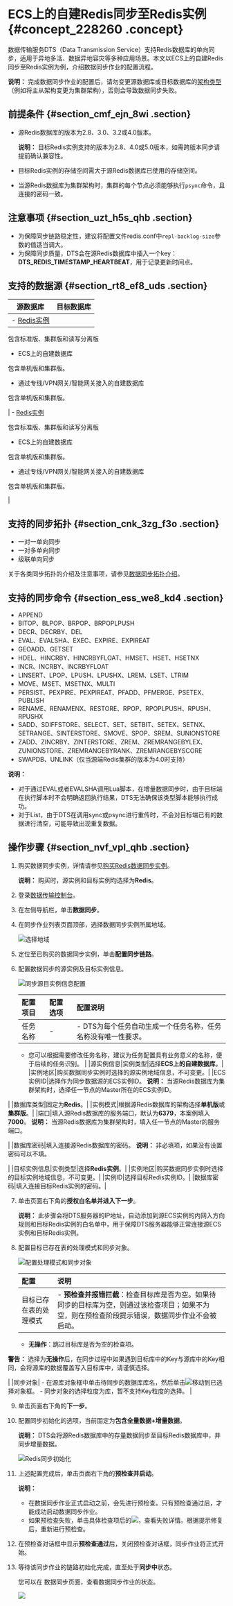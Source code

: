 # ECS上的自建Redis同步至Redis实例 {#concept_228260 .concept}

数据传输服务DTS（Data Transmission Service）支持Redis数据库的单向同步，适用于异地多活、数据异地容灾等多种应用场景。本文以ECS上的自建Redis同步至Redis实例为例，介绍数据同步作业的配置流程。

**说明：** 完成数据同步作业的配置后，请勿变更源数据库或目标数据库的[架构类型](https://help.aliyun.com/document_detail/86132.html)（例如将主从架构变更为集群架构），否则会导致数据同步失败。

## 前提条件 {#section_cmf_ejn_8wi .section}

-   源Redis数据库的版本为2.8、3.0、3.2或4.0版本。

    **说明：** 目标Redis实例支持的版本为2.8、4.0或5.0版本，如需跨版本同步请提前确认兼容性。

-   目标Redis实例的存储空间需大于源Redis数据库已使用的存储空间。
-   当源Redis数据库为集群架构时，集群的每个节点必须能够执行`psync`命令，且连接的密码一致。

## 注意事项 {#section_uzt_h5s_qhb .section}

-   为保障同步链路稳定性，建议将配置文件redis.conf中`repl-backlog-size`参数的值适当调大。
-   为保障同步质量，DTS会在源Redis数据库中插入一个key：**DTS\_REDIS\_TIMESTAMP\_HEARTBEAT**，用于记录更新时间点。

## 支持的数据源 {#section_rt8_ef8_uds .section}

|源数据库|目标数据库|
|----|-----|
| -   [Redis实例](https://help.aliyun.com/document_detail/26342.html) 

包含标准版、集群版和读写分离版

-   ECS上的自建数据库

包含单机版和集群版。

-   通过专线/VPN网关/智能网关接入的自建数据库

包含单机版和集群版。


 | -   [Redis实例](https://help.aliyun.com/document_detail/26342.html) 

包含标准版、集群版和读写分离版

-   ECS上的自建数据库

包含单机版和集群版。

-   通过专线/VPN网关/智能网关接入的自建数据库

包含单机版和集群版。


 |

## 支持的同步拓扑 {#section_cnk_3zg_f3o .section}

-   一对一单向同步
-   一对多单向同步
-   级联单向同步

关于各类同步拓扑的介绍及注意事项，请参见[数据同步拓扑介绍](cn.zh-CN/用户指南/实时同步/数据同步拓扑介绍.md#)。

## 支持的同步命令 {#section_ess_we8_kd4 .section}

-   APPEND
-   BITOP、BLPOP、BRPOP、BRPOPLPUSH
-   DECR、DECRBY、DEL
-   EVAL、EVALSHA、EXEC、EXPIRE、EXPIREAT
-   GEOADD、GETSET
-   HDEL、HINCRBY、HINCRBYFLOAT、HMSET、HSET、HSETNX
-   INCR、INCRBY、INCRBYFLOAT
-   LINSERT、LPOP、LPUSH、LPUSHX、LREM、LSET、LTRIM
-   MOVE、MSET、MSETNX、MULTI
-   PERSIST、PEXPIRE、PEXPIREAT、PFADD、PFMERGE、PSETEX、PUBLISH
-   RENAME、RENAMENX、RESTORE、RPOP、RPOPLPUSH、RPUSH、RPUSHX
-   SADD、SDIFFSTORE、SELECT、SET、SETBIT、SETEX、SETNX、SETRANGE、SINTERSTORE、SMOVE、SPOP、SREM、SUNIONSTORE
-   ZADD、ZINCRBY、ZINTERSTORE、ZREM、ZREMRANGEBYLEX、ZUNIONSTORE、ZREMRANGEBYRANK、ZREMRANGEBYSCORE
-   SWAPDB、UNLINK（仅当源端Redis集群的版本为4.0时支持）

**说明：** 

-   对于通过EVAL或者EVALSHA调用Lua脚本，在增量数据同步时，由于目标端在执行脚本时不会明确返回执行结果，DTS无法确保该类型脚本能够执行成功。
-   对于List，由于DTS在调用sync或psync进行重传时，不会对目标端已有的数据进行清空，可能导致出现重复数据。

## 操作步骤 {#section_nvf_vpl_qhb .section}

1.  购买数据同步实例，详情请参见[购买Redis数据同步实例](cn.zh-CN/用户指南/实时同步/Redis数据同步/购买Redis数据同步实例.md#)。

    **说明：** 购买时，源实例和目标实例均选择为**Redis**。

2.  登录[数据传输控制台](https://dts.console.aliyun.com/)。
3.  在左侧导航栏，单击**数据同步**。
4.  在同步作业列表页面顶部，选择数据同步实例所属地域。

    ![选择地域](http://static-aliyun-doc.oss-cn-hangzhou.aliyuncs.com/assets/img/776198/156387116550604_zh-CN.png)

5.  定位至已购买的数据同步实例，单击**配置同步链路**。
6.  配置数据同步的源实例及目标实例信息。

    ![同步源目实例信息配置](http://static-aliyun-doc.oss-cn-hangzhou.aliyuncs.com/assets/img/190895/156387116546417_zh-CN.png)

    |配置项目|配置选项|配置说明|
    |:---|:---|:---|
    |任务名称|-|     -   DTS为每个任务自动生成一个任务名称，任务名称没有唯一性要求。
    -   您可以根据需要修改任务名称，建议为任务配置具有业务意义的名称，便于后续的任务识别。
 |
    |源实例信息|实例类型|选择**ECS上的自建数据库**。|
    |实例地区|购买数据同步实例时选择的源实例地域信息，不可变更。|
    |ECS实例ID|选择作为同步数据源的ECS实例ID。 **说明：** 当源Redis数据库为集群架构时，选择任一节点的Master所在的ECS实例ID。

 |
    |数据库类型|固定为**Redis**。|
    |实例模式|根据源Redis数据库的架构选择**单机版**或**集群版**。|
    |端口|填入源Redis数据库的服务端口，默认为**6379**，本案例填入**7000**。 **说明：** 当源Redis数据库为集群架构时，填入任一节点的Master的服务端口。

 |
    |数据库密码|填入连接源Redis数据库的密码。 **说明：** 非必填项，如果没有设置密码可以不填。

 |
    |目标实例信息|实例类型|选择**Redis实例**。|
    |实例地区|购买数据同步实例时选择的目标实例地域信息，不可变更。|
    |实例ID|选择目标Redis实例ID。|
    |数据库密码|填入连接目标Redis实例的密码。|

7.  单击页面右下角的**授权白名单并进入下一步**。

    **说明：** 此步骤会将DTS服务器的IP地址，自动添加到源ECS实例的内网入方向规则和目标Redis实例的白名单中，用于保障DTS服务器能够正常连接源ECS实例和目标Redis实例。

8.  配置目标已存在表的处理模式和同步对象。

    ![配置处理模式和同步对象](http://static-aliyun-doc.oss-cn-hangzhou.aliyuncs.com/assets/img/776198/156387116550649_zh-CN.png)

    |配置|说明|
    |:-|:-|
    |目标已存在表的处理模式|     -   **预检查并报错拦截**：检查目标库是否为空。如果待同步的目标库为空，则通过该检查项目；如果不为空，则在预检查阶段提示错误，数据同步作业不会被启动。
    -   **无操作**：跳过目标库是否为空的检查项。

**警告：** 选择为**无操作**后，在同步过程中如果遇到目标库中的Key与源库中的Key相同，会将源库的数据覆盖写入目标库中，请谨慎选择。

 |
    |同步对象|     -   在源库对象框中单击待同步的数据库库名，然后单击![](http://static-aliyun-doc.oss-cn-hangzhou.aliyuncs.com/assets/img/79929/156387116540698_zh-CN.png)移动到已选择对象框。
    -   同步对象的选择粒度为库，暂不支持Key粒度的选择。
 |

9.  单击页面右下角的**下一步**。
10. 配置同步初始化的选项，当前固定为**包含全量数据+增量数据**。

    **说明：** DTS会将源Redis数据库中的存量数据同步至目标Redis数据库中，并同步增量数据。

    ![Redis同步初始化](http://static-aliyun-doc.oss-cn-hangzhou.aliyuncs.com/assets/img/776198/156387116550606_zh-CN.png)

11. 上述配置完成后，单击页面右下角的**预检查并启动**。

    **说明：** 

    -   在数据同步作业正式启动之前，会先进行预检查。只有预检查通过后，才能成功启动数据同步作业。
    -   如果预检查失败，单击具体检查项后的![](http://static-aliyun-doc.oss-cn-hangzhou.aliyuncs.com/assets/img/17095/156387116547468_zh-CN.png)，查看失败详情。根据提示修复后，重新进行预检查。
12. 在预检查对话框中显示**预检查通过**后，关闭预检查对话框，同步作业将正式开始。
13. 等待该同步作业的链路初始化完成，直至处于**同步中**状态。

    您可以在 数据同步页面，查看数据同步作业的状态。

    ![](http://static-aliyun-doc.oss-cn-hangzhou.aliyuncs.com/assets/img/17125/156387116541059_zh-CN.png)


